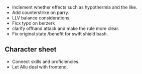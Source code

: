 - Inclement whether effects such as hypothermia and the like.
- Add counterstrike on parry.
- LLV balance considerations.
- Ficx typo on berzerk
- clarify offhand attack and make the rule more clear.
- Fix original state /benefit for swift shield bash.

## Character sheet
- Connect skills and proficiencies.
- Let Allu deal with frontend.
